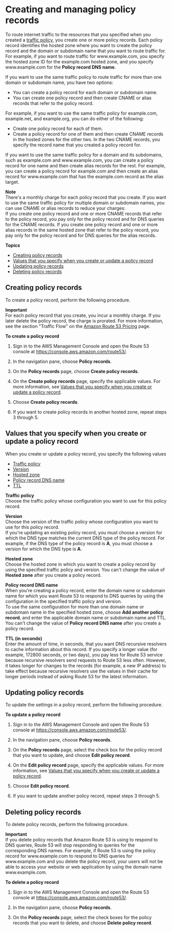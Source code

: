 # Creating and managing policy records<a name="traffic-policy-records"></a>

To route internet traffic to the resources that you specified when you created a [traffic policy](https://docs.aws.amazon.com/Route53/latest/DeveloperGuide/traffic-policies.html), you create one or more policy records\. Each policy record identifies the hosted zone where you want to create the policy record and the domain or subdomain name that you want to route traffic for\. For example, if you want to route traffic for www\.example\.com, you specify the hosted zone ID for the example\.com hosted zone, and you specify www\.example\.com for the **Policy record DNS name**\.

If you want to use the same traffic policy to route traffic for more than one domain or subdomain name, you have two options:
+ You can create a policy record for each domain or subdomain name\.
+ You can create one policy record and then create CNAME or alias records that refer to the policy record\.

For example, if you want to use the same traffic policy for example\.com, example\.net, and example\.org, you can do either of the following:
+ Create one policy record for each of them\.
+ Create a policy record for one of them and then create CNAME records in the hosted zones for the other two\. In the two CNAME records, you specify the record name that you created a policy record for\.

If you want to use the same traffic policy for a domain and its subdomains, such as example\.com and www\.example\.com, you can create a policy record for one name and then create alias records for the rest\. For example, you can create a policy record for example\.com and then create an alias record for www\.example\.com that has the example\.com record as the alias target\.

**Note**  
There's a monthly charge for each policy record that you create\. If you want to use the same traffic policy for multiple domain or subdomain names, you can use CNAME or alias records to reduce your charges:  
If you create one policy record and one or more CNAME records that refer to the policy record, you pay only for the policy record and for DNS queries for the CNAME records\.
If you create one policy record and one or more alias records in the same hosted zone that refer to the policy record, you pay only for the policy record and for DNS queries for the alias records\.

**Topics**
+ [Creating policy records](#traffic-policy-records-creating)
+ [Values that you specify when you create or update a policy record](#traffic-policy-records-creating-values)
+ [Updating policy records](#traffic-policy-records-updating)
+ [Deleting policy records](#traffic-policy-records-deleting)

## Creating policy records<a name="traffic-policy-records-creating"></a>

To create a policy record, perform the following procedure\.

**Important**  
For each policy record that you create, you incur a monthly charge\. If you later delete the policy record, the charge is prorated\. For more information, see the section "Traffic Flow" on the [Amazon Route 53 Pricing](https://aws.amazon.com/route53/pricing/) page\.<a name="traffic-policy-records-creating-procedure"></a>

**To create a policy record**

1. Sign in to the AWS Management Console and open the Route 53 console at [https://console\.aws\.amazon\.com/route53/](https://console.aws.amazon.com/route53/)\.

1. In the navigation pane, choose **Policy records**\.

1. On the **Policy records** page, choose **Create policy records**\.

1. On the **Create policy records** page, specify the applicable values\. For more information, see [Values that you specify when you create or update a policy record](#traffic-policy-records-creating-values)\.

1. Choose **Create policy records**\.

1. If you want to create policy records in another hosted zone, repeat steps 3 through 5\.

## Values that you specify when you create or update a policy record<a name="traffic-policy-records-creating-values"></a>

When you create or update a policy record, you specify the following values
+ [Traffic policy](#traffic-policy-records-creating-values-traffic-policy)
+ [Version](#traffic-policy-records-creating-values-version)
+ [Hosted zone](#traffic-policy-records-creating-values-hosted-zone)
+ [Policy record DNS name](#traffic-policy-records-creating-values-policy-record-dns-name)
+ [TTL](#traffic-policy-records-creating-values-ttl)

**Traffic policy**  
Choose the traffic policy whose configuration you want to use for this policy record\.

**Version**  
Choose the version of the traffic policy whose configuration you want to use for this policy record\.  
If you're updating an existing policy record, you must choose a version for which the DNS type matches the current DNS type of the policy record\. For example, if the DNS type of the policy record is **A**, you must choose a version for which the DNS type is **A**\.

**Hosted zone**  
Choose the hosted zone in which you want to create a policy record by using the specified traffic policy and version\. You can't change the value of **Hosted zone** after you create a policy record\. 

**Policy record DNS name**  
When you're creating a policy record, enter the domain name or subdomain name for which you want Route 53 to respond to DNS queries by using the configuration in the specified traffic policy and version\.   
To use the same configuration for more than one domain name or subdomain name in the specified hosted zone, choose **Add another policy record**, and enter the applicable domain name or subdomain name and TTL\.  
You can't change the value of **Policy record DNS name** after you create a policy record\.

**TTL \(in seconds\)**  
Enter the amount of time, in seconds, that you want DNS recursive resolvers to cache information about this record\. If you specify a longer value \(for example, 172800 seconds, or two days\), you pay less for Route 53 service because recursive resolvers send requests to Route 53 less often\. However, it takes longer for changes to the records \(for example, a new IP address\) to take effect because recursive resolvers use the values in their cache for longer periods instead of asking Route 53 for the latest information\. 

## Updating policy records<a name="traffic-policy-records-updating"></a>

To update the settings in a policy record, perform the following procedure\. <a name="traffic-policy-records-updating-procedure"></a>

**To update a policy record**

1. Sign in to the AWS Management Console and open the Route 53 console at [https://console\.aws\.amazon\.com/route53/](https://console.aws.amazon.com/route53/)\.

1. In the navigation pane, choose **Policy records**\.

1. On the **Policy records** page, select the check box for the policy record that you want to update, and choose **Edit policy record**\. 

1. On the **Edit policy record** page, specify the applicable values\. For more information, see [Values that you specify when you create or update a policy record](#traffic-policy-records-creating-values)\.

1. Choose **Edit policy record**\.

1. If you want to update another policy record, repeat steps 3 through 5\.

## Deleting policy records<a name="traffic-policy-records-deleting"></a>

To delete policy records, perform the following procedure\.

**Important**  
If you delete policy records that Amazon Route 53 is using to respond to DNS queries, Route 53 will stop responding to queries for the corresponding DNS names\. For example, if Route 53 is using the policy record for www\.example\.com to respond to DNS queries for www\.example\.com and you delete the policy record, your users will not be able to access your website or web application by using the domain name www\.example\.com\. <a name="traffic-policy-records-deleting-procedure"></a>

**To delete a policy record**

1. Sign in to the AWS Management Console and open the Route 53 console at [https://console\.aws\.amazon\.com/route53/](https://console.aws.amazon.com/route53/)\.

1. In the navigation pane, choose **Policy records**\.

1. On the **Policy records** page, select the check boxes for the policy records that you want to delete, and choose **Delete policy record**\. 